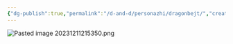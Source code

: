 ```yaml
---
{"dg-publish":true,"permalink":"/d-and-d/personazhi/dragonbejt/","created":"2024-02-19T19:15:28.864+03:00","updated":"2023-12-26T14:51:17.742+03:00"}
---
```



![Pasted image 20231211215350.png](/img/user/D&D/img/Pasted%20image%2020231211215350.png)